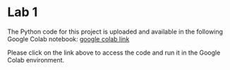# Lab 1 
The Python code for this project is uploaded and available in the following Google Colab notebook: [google colab link](https://colab.research.google.com/drive/1GCOt6bpRfccnKPkUqnBu5PW5coA96svO?usp=sharing)

Please click on the link above to access the code and run it in the Google Colab environment.
